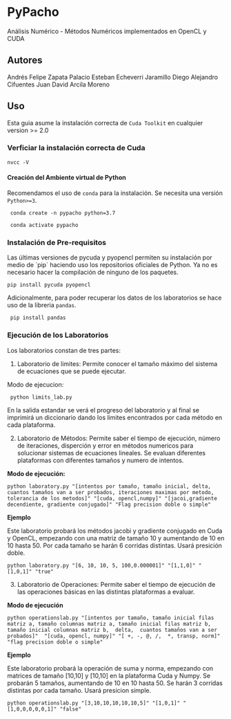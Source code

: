# PyPacho
Análisis Numérico - Métodos Numéricos implementados en OpenCL y CUDA

## Autores

Andrés Felipe Zapata Palacio
Esteban Echeverri Jaramillo
Diego Alejandro Cifuentes
Juan David Arcila Moreno

## Uso

Esta guia asume la instalación correcta de `Cuda Toolkit` en cualquier version >= 2.0

### Verficiar la instalación correcta de Cuda

    nvcc -V

#### Creación del Ambiente virtual de Python

Recomendamos el uso de `conda` para la instalación. Se necesita una versión `Python>=3`.

     conda create -n pypacho python=3.7 

     conda activate pypacho


### Instalación de Pre-requisitos
 
Las últimas versiones de pycuda y pyopencl permiten su instalación por medio de ´pip´ haciendo uso los repositorios oficiales de Python. Ya no es necesario hacer la compilación de ninguno de los paquetes. 

    pip install pycuda pyopencl

Adicionalmente, para poder recuperar los datos de los laboratorios se hace uso de la libreria `pandas`.

     pip install pandas

### Ejecución de los Laboratorios

Los laboratorios constan de tres partes: 

1. Laboratorio de limites: Permite conocer el tamaño máximo del sistema de ecuaciones que se puede ejecutar.

Modo de ejecucion:

     python limits_lab.py

En la salida estandar se verá el progreso del laboratorio y al final se imprimirá un diccionario dando los limites encontrados por cada método en cada plataforma.

2. Laboratorio de Métodos: Permite saber el tiempo de ejecución, número de iteraciones, disperción y error en métodos numericos para solucionar sistemas de ecuaciones lineales. Se evaluan diferentes plataformas con diferentes tamaños y numero de intentos.

**Modo de ejecución:**

    python laboratory.py "[intentos por tamaño, tamaño inicial, delta, cuantos tamaños van a ser probados, iteraciones maximas por metodo, tolerancia de los metodos]" "[cuda, opencl,numpy]" "[jacoi,gradiente decendiente, gradiente conjugado]" "Flag precision doble o simple"


**Ejemplo**  

Este laboratorio probará los métodos jacobi y gradiente conjugado en Cuda y OpenCL, empezando con una matriz de tamaño 10 y aumentando de 10 en 10 hasta 50. Por cada tamaño se harán 6 corridas distintas. Usará presición doble. 

	python laboratory.py "[6, 10, 10, 5, 100,0.000001]" "[1,1,0]" " [1,0,1]" "true"

3. Laboratorio de Operaciones: Permite saber el tiempo de ejecución de las operaciones básicas en las distintas plataformas a evaluar. 

**Modo de ejecución**

    python operationslab.py "[intentos por tamaño, tamaño inicial filas matriz a, tamaño columnas matriz a, tamaño inicial filas matriz b, tamaño inicial columnas matriz b,  delta,  cuantos tamaños van a ser probados]"  "[cuda, opencl, numpy]" "[ +, -, @, /,  *, transp, norm]" "flag precision doble o simple"
**Ejemplo**

Este laboratorio probará la operación de suma y norma, empezando con matrices de tamaño [10,10] y [10,10] en la plataforma Cuda y Numpy. Se probarán 5 tamaños, aumentando de 10 en 10 hasta 50. Se harán 3 corridas distintas por cada tamaño. Usará presicion simple.

	python operationslab.py "[3,10,10,10,10,10,5]" "[1,0,1]" "[1,0,0,0,0,0,1]" "false"


